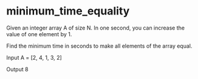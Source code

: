 # minimum_time_equality
Given an integer array A of size N. In one second, you can increase the value of one element by 1.

Find the minimum time in seconds to make all elements of the array equal.

Input
A = [2, 4, 1, 3, 2]

Output
8
